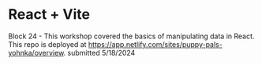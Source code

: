# React + Vite

Block 24 - This workshop covered the basics of manipulating data in React.  This repo is deployed at https://app.netlify.com/sites/puppy-pals-yohnka/overview.
submitted 5/18/2024